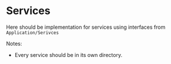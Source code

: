 ﻿# Services

Here should be implementation for services using interfaces from `Application/Serivces`

Notes:
* Every service should be in its own directory.